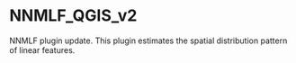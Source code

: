 # NNMLF_QGIS_v2
NNMLF plugin update. This plugin estimates the spatial distribution pattern of linear features.
